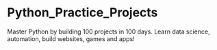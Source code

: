 # Python_Practice_Projects
Master Python by building 100 projects in 100 days. Learn data science, automation, build websites, games and apps!
